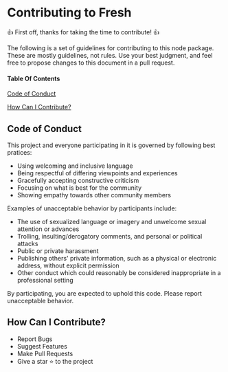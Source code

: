# Contributing to Fresh

:+1: First off, thanks for taking the time to contribute! :+1:

The following is a set of guidelines for contributing to this node package. These are mostly guidelines, not rules. Use your best judgment, and feel free to propose changes to this document in a pull request.

#### Table Of Contents

[Code of Conduct](#code-of-conduct)

[How Can I Contribute?](#how-can-i-contribute)

## Code of Conduct
This project and everyone participating in it is governed by following best pratices:

* Using welcoming and inclusive language
* Being respectful of differing viewpoints and experiences
* Gracefully accepting constructive criticism
* Focusing on what is best for the community
* Showing empathy towards other community members

Examples of unacceptable behavior by participants include:

* The use of sexualized language or imagery and unwelcome sexual attention or advances
* Trolling, insulting/derogatory comments, and personal or political attacks
* Public or private harassment
* Publishing others' private information, such as a physical or electronic address, without explicit permission
* Other conduct which could reasonably be considered inappropriate in a professional setting

By participating, you are expected to uphold this code. Please report unacceptable behavior.

## How Can I Contribute?
* Report Bugs
* Suggest Features
* Make Pull Requests
* Give a star :star: to the project